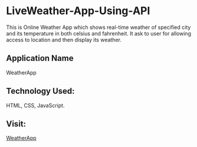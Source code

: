 # LiveWeather-App-Using-API

This is Online Weather App which shows real-time weather of specified city and its temperature in both celsius and fahrenheit. It ask to user for allowing access to location and then display its weather. 

## Application Name

 WeatherApp

## Technology Used:

HTML, CSS, JavaScript.

## Visit:
[WeatherApp](https://aadeshnichite.github.io/LiveWeather-App-Using-API/)
